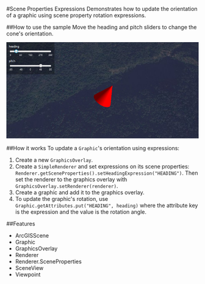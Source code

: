 #Scene Properties Expressions
Demonstrates how to update the orientation of a graphic using scene property rotation expressions.

##How to use the sample
Move the heading and pitch sliders to change the cone's orientation.

![](ScenePropertiesExpressions.png)

##How it works
To update a `Graphic`'s orientation using expressions:

1. Create a new `GraphicsOverlay`.
2. Create a `SimpleRenderer` and set expressions on its scene properties: `Renderer.getSceneProperties().setHeadingExpression("HEADING")`. Then set the renderer to the graphics overlay with  `GraphicsOverlay.setRenderer(renderer)`.
3. Create a graphic and add it to the graphics overlay.
4. To update the graphic's rotation, use `Graphic.getAttributes.put("HEADING", heading)` where the attribute key is 
the expression and the value is the rotation angle.

##Features
- ArcGISScene
- Graphic
- GraphicsOverlay
- Renderer
- Renderer.SceneProperties
- SceneView
- Viewpoint
